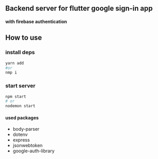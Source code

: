 ## Backend server for flutter google sign-in app
#### **with firebase authentication**

## How to use

### install deps
```sh
yarn add
#or 
nmp i
```

### start server
```sh
npm start
# or
nodemon start
```

#### used packages
 * body-parser
 * dotenv
 * express
 * jsonwebtoken
 * google-auth-library
